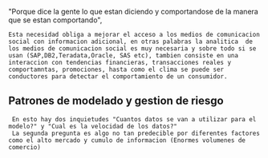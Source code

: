 "Porque dice la gente lo que estan diciendo y comportandose de la manera que se estan comportando",

	Esta necesidad obliga a mejorar el acceso a los medios de comunicacion social con informacion adicional, en otras palabras la analitica  de los medios de comunicacion social es muy necesaria y sobre todo si se usan (SAP,DB2,Teradata,Oracle, SAS etc), tambien consiste en una interaccion con tendencias financieras, transacciones reales y comportamntas, promociones, hasta como el clima se puede ser conductores para detectar el comportamiento de un consumidor.


## Patrones de modelado y gestion de riesgo
	 En esto hay dos inquietudes "Cuantos datos se van a utilizar para el modelo?" y "Cual es la velocidad de los datos?"
	 La segunda pregunta es algo no tan predecible por diferentes factores como el alto mercado y cumulo de informacion (Enormes volumenes de comercio)